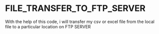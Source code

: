 # FILE_TRANSFER_TO_FTP_SERVER
With the help of this code,  i will transfer my csv or excel file from the local file to a particular location on FTP SERVER
